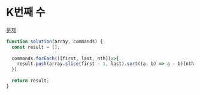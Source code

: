 # K번째 수

[문제](https://programmers.co.kr/learn/courses/30/lessons/42748)

```js
function solution(array, commands) {
  const result = [];
  
  commands.forEach(([first, last, nth])=>{
    result.push(array.slice(first - 1, last).sort((a, b) => a - b)[nth - 1])
  })
  
  return result;
}
```